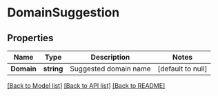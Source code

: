 # DomainSuggestion

## Properties
Name | Type | Description | Notes
------------ | ------------- | ------------- | -------------
**Domain** | **string** | Suggested domain name | [default to null]

[[Back to Model list]](../README.md#documentation-for-models) [[Back to API list]](../README.md#documentation-for-api-endpoints) [[Back to README]](../README.md)

